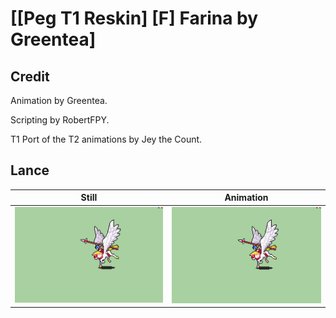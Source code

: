 # [\[Peg T1 Reskin\] \[F\] Farina by Greentea]

## Credit

Animation by Greentea.

Scripting by RobertFPY.

T1 Port of the T2 animations by Jey the Count.

## Lance

| Still | Animation |
| :---: | :-------: |
| ![Lance still](./Lance_000.png) | ![Lance animation](./Lance.gif) |

